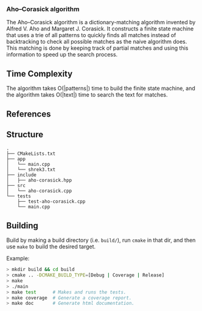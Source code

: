 ### Aho–Corasick algorithm

The Aho–Corasick algorithm is a dictionary-matching algorithm invented by Alfred V. Aho and Margaret J. Corasick. It constructs a finite state machine that uses a trie of all patterns to quickly finds all matches instead of backtracking to check all possible matches as the naive algorithm does. This matching is done by keeping track of partial matches and using this information to speed up the search process.

## Time Complexity

The algorithm takes O(|patterns|) time to build the finite state machine, and the algorithm takes O(|text|) time to search the text for matches.

## References

## Structure
``` text
.
├── CMakeLists.txt
├── app
│   └── main.cpp
│   └── shrek3.txt
├── include
│   ├── aho-corasick.hpp
├── src
│   └── aho-corasick.cpp
└── tests
    ├── test-aho-corasick.cpp
    └── main.cpp
```

## Building

Build by making a build directory (i.e. `build/`), run `cmake` in that dir, and then use `make` to build the desired target.

Example:

``` bash
> mkdir build && cd build
> cmake .. -DCMAKE_BUILD_TYPE=[Debug | Coverage | Release]
> make
> ./main
> make test      # Makes and runs the tests.
> make coverage  # Generate a coverage report.
> make doc       # Generate html documentation.
```
